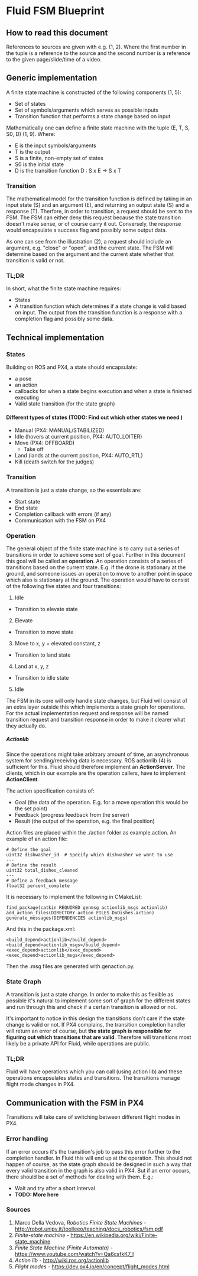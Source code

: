 # Fluid FSM Blueprint

## How to read this document
References to sources are given with e.g. (1, 2). Where the first number in the tuple is a reference to the source
and the second number is a reference to the given page/slide/time of a video.


## Generic implementation
A finite state machine is constructed of the following components (1, 5):
- Set of states
- Set of symbols/arguments which serves as possible inputs
- Transition function that performs a state change based on input

Mathematically one can define a finite state machine with the tuple (E, T, S, S0, D) (1, 9). Where:
- E is the input symbols/arguments
- T is the output
- S is a finite, non-empty set of states
- S0 is the initial state
- D is the transition function D : S x E -> S x T


### Transition
The mathematical model for the transition function is defined by taking in an input state (S) and an argument (E), and
returning an output state (S) and a response (T). Therfore, in order to transition, a request should be sent to the
FSM. The FSM can either deny this request because the state transition doesn't make sense, or of course carry it out.
Conversely, the response would encapsulate a success flag and possibly some output data.

[fsm diagram]: https://upload.wikimedia.org/wikipedia/commons/thumb/7/71/Fsm_Moore_model_door_control.svg/512px-Fsm_Moore_model_door_control.svg.png

As one can see from the illustration (2), a request should include an argument, e.g. "close" or "open", and the current
state. The FSM will determine based on the argument and the current state whether that transition is valid or not.


### TL;DR
In short, what the finite state machine requires:
- States
- A transition function which determines if a state change is valid based on input. The output from the transition
  function is a response with a completion flag and possibly some data.


## Technical implementation

### States
Building on ROS and PX4, a state should encapsulate:
- a pose
- an action
- callbacks for when a state begins execution and when a state is finished executing
- Valid state transition (for the state graph)

#### Different types of states (**TODO: Find out which other states we need** )
- Manual (PX4: MANUAL/STABILIZED)
- Idle (hovers at current position, PX4: AUTO_LOITER)
- Move (PX4: OFFBOARD)
	- Take off
- Land (lands at the current position, PX4: AUTO_RTL)
- Kill (death switch for the judges)


### Transition
A transition is just a state change, so the essentials are:
- Start state
- End state
- Completion callback with errors (if any)
- Communication with the FSM on PX4


### Operation
The general object of the finite state machine is to carry out a series of transitions in order to achieve some sort of
goal. Further in this document this goal will be called an **operation**. An operation consists of a series of
transitions based on the current state. E.g. if the drone is stationary at the ground, and someone issues an operation
to move to another point in space which also is stationary at the ground. The operation would have to consist of the
following five states and four transitions:
1. Idle
- Transition to elevate state
2. Elevate
- Transition to move state
3. Move to x, y + elevated constant, z
- Transition to land state
4. Land at x, y, z
- Transition to idle state
5. Idle

The FSM in its core will only handle state changes, but Fluid will consist of an extra layer outside this
which implements a state graph for operations. For the actual implementation request and response will be named
transition request and transition response in order to make it clearer what they actually do.


##### Actionlib

Since the operations might take arbitrary amount of time, an asynchronous system for sending/receiving data is
necessary. ROS actionlib (4) is sufficient for this. Fluid should therefore implement an **ActionServer**. The clients,
which in our example are the operation callers, have to implement **ActionClient**.

The action specification consists of:
- Goal (the data of the operation. E.g. for a move operation this would be the set point)
- Feedback (progress feedback from the server)
- Result (the output of the operation, e.g. the final position)

Action files are placed within the ./action folder as example.action. An example of an action file:
```
# Define the goal
uint32 dishwasher_id  # Specify which dishwasher we want to use
---
# Define the result
uint32 total_dishes_cleaned
---
# Define a feedback message
float32 percent_complete
```

It is necessary to implement the following in CMakeList:
```
find_package(catkin REQUIRED genmsg actionlib_msgs actionlib)
add_action_files(DIRECTORY action FILES DoDishes.action)
generate_messages(DEPENDENCIES actionlib_msgs)
```


And this in the package.xml:
 ```
 <build_depend>actionlib</build_depend>
 <build_depend>actionlib_msgs</build_depend>
 <exec_depend>actionlib</exec_depend>
 <exec_depend>actionlib_msgs</exec_depend>
 ```

Then the .msg files are generated with genaction.py.


### State Graph
A transition is just a state change. In order to make this as flexible as possible it's natural to implement some sort
of graph for the different states and run through this and check if a certain transition is allowed or not.

It's important to notice in this design the transitions don't care if the state change is valid or not. If PX4
complains, the transition completion handler will return an error of course, but **the state graph is responsible
for figuring out which transitions that are valid**. Therefore will transitions most likely be a private API
for Fluid, while operations are public.


### TL;DR
Fluid will have operations which you can call (using action lib) and these operations encapsulates states and transitions. The transitions manage flight mode changes in PX4.


## Communication with the FSM in PX4
Transitions will take care of switching between different flight modes in PX4.

### Error handling
If an error occurs it's the transition's job to pass this error further to the completion handler. In Fluid this will
end up at the operation. This should not happen of course, as the state graph should be designed in such a way that
every valid transition in the graph is also valid in PX4. But if an error occurs, there should be a set of methods for
dealing with them. E.g.:
- Wait and try after a short interval
- **TODO: More here**


### Sources
1. Marco Della Vedova, *Robotics Finite State Machines* - http://robot.unipv.it/toolleeo/teaching/docs_robotics/fsm.pdf
2. *Finite-state machine* - https://en.wikipedia.org/wiki/Finite-state_machine
3. *Finite State Machine (Finite Automata)* - https://www.youtube.com/watch?v=Qa6csfkK7_I
4. *Action lib* - http://wiki.ros.org/actionlib
5. *Flight modes* - https://dev.px4.io/en/concept/flight_modes.html
